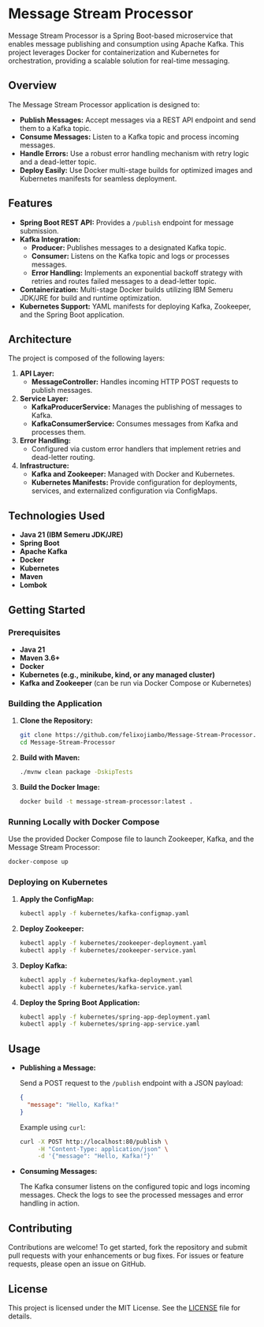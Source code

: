 # Message Stream Processor

Message Stream Processor is a Spring Boot-based microservice that enables message publishing and consumption using Apache Kafka. This project leverages Docker for containerization and Kubernetes for orchestration, providing a scalable solution for real-time messaging.

## Overview

The Message Stream Processor application is designed to:

- **Publish Messages:** Accept messages via a REST API endpoint and send them to a Kafka topic.
- **Consume Messages:** Listen to a Kafka topic and process incoming messages.
- **Handle Errors:** Use a robust error handling mechanism with retry logic and a dead-letter topic.
- **Deploy Easily:** Use Docker multi-stage builds for optimized images and Kubernetes manifests for seamless deployment.

## Features

- **Spring Boot REST API:** Provides a `/publish` endpoint for message submission.
- **Kafka Integration:** 
  - **Producer:** Publishes messages to a designated Kafka topic.
  - **Consumer:** Listens on the Kafka topic and logs or processes messages.
  - **Error Handling:** Implements an exponential backoff strategy with retries and routes failed messages to a dead-letter topic.
- **Containerization:** Multi-stage Docker builds utilizing IBM Semeru JDK/JRE for build and runtime optimization.
- **Kubernetes Support:** YAML manifests for deploying Kafka, Zookeeper, and the Spring Boot application.

## Architecture

The project is composed of the following layers:

1. **API Layer:**
   - **MessageController:** Handles incoming HTTP POST requests to publish messages.
2. **Service Layer:**
   - **KafkaProducerService:** Manages the publishing of messages to Kafka.
   - **KafkaConsumerService:** Consumes messages from Kafka and processes them.
3. **Error Handling:**
   - Configured via custom error handlers that implement retries and dead-letter routing.
4. **Infrastructure:**
   - **Kafka and Zookeeper:** Managed with Docker and Kubernetes.
   - **Kubernetes Manifests:** Provide configuration for deployments, services, and externalized configuration via ConfigMaps.

## Technologies Used

- **Java 21 (IBM Semeru JDK/JRE)**
- **Spring Boot**
- **Apache Kafka**
- **Docker**
- **Kubernetes**
- **Maven**
- **Lombok**

## Getting Started

### Prerequisites

- **Java 21**
- **Maven 3.6+**
- **Docker**
- **Kubernetes (e.g., minikube, kind, or any managed cluster)**
- **Kafka and Zookeeper** (can be run via Docker Compose or Kubernetes)

### Building the Application

1. **Clone the Repository:**

   ```bash
   git clone https://github.com/felixojiambo/Message-Stream-Processor.git
   cd Message-Stream-Processor
   ```

2. **Build with Maven:**

   ```bash
   ./mvnw clean package -DskipTests
   ```

3. **Build the Docker Image:**

   ```bash
   docker build -t message-stream-processor:latest .
   ```

### Running Locally with Docker Compose

Use the provided Docker Compose file to launch Zookeeper, Kafka, and the Message Stream Processor:

```bash
docker-compose up
```

### Deploying on Kubernetes

1. **Apply the ConfigMap:**

   ```bash
   kubectl apply -f kubernetes/kafka-configmap.yaml
   ```

2. **Deploy Zookeeper:**

   ```bash
   kubectl apply -f kubernetes/zookeeper-deployment.yaml
   kubectl apply -f kubernetes/zookeeper-service.yaml
   ```

3. **Deploy Kafka:**

   ```bash
   kubectl apply -f kubernetes/kafka-deployment.yaml
   kubectl apply -f kubernetes/kafka-service.yaml
   ```

4. **Deploy the Spring Boot Application:**

   ```bash
   kubectl apply -f kubernetes/spring-app-deployment.yaml
   kubectl apply -f kubernetes/spring-app-service.yaml
   ```

## Usage

- **Publishing a Message:**

  Send a POST request to the `/publish` endpoint with a JSON payload:

  ```json
  {
    "message": "Hello, Kafka!"
  }
  ```

  Example using `curl`:

  ```bash
  curl -X POST http://localhost:80/publish \
       -H "Content-Type: application/json" \
       -d '{"message": "Hello, Kafka!"}'
  ```

- **Consuming Messages:**

  The Kafka consumer listens on the configured topic and logs incoming messages. Check the logs to see the processed messages and error handling in action.

## Contributing

Contributions are welcome! To get started, fork the repository and submit pull requests with your enhancements or bug fixes. For issues or feature requests, please open an issue on GitHub.

## License

This project is licensed under the MIT License. See the [LICENSE](LICENSE) file for details.
